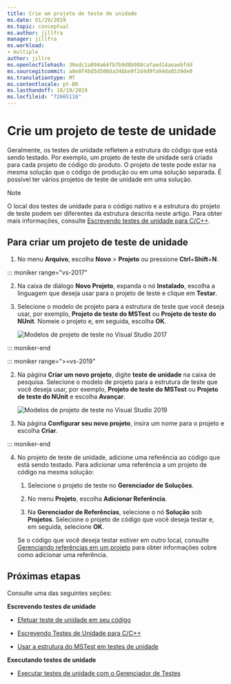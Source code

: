 ```yaml
---
title: Crie um projeto de teste de unidade
ms.date: 01/29/2019
ms.topic: conceptual
ms.author: jillfra
manager: jillfra
ms.workload:
- multiple
author: jillre
ms.openlocfilehash: 30edc1a894a64fb7b9d8b988cafaed14aeaebfdd
ms.sourcegitcommit: a8e8f4bd5d508da34bbe9f2d4d9fa94da0539de0
ms.translationtype: MT
ms.contentlocale: pt-BR
ms.lasthandoff: 10/19/2019
ms.locfileid: "72665116"
---
```

# <a name="create-a-unit-test-project"></a>Crie um projeto de teste de unidade

Geralmente, os testes de unidade refletem a estrutura do código que está sendo testado. Por exemplo, um projeto de teste de unidade será criado para cada projeto de código do produto. O projeto de teste pode estar na mesma solução que o código de produção ou em uma solução separada. É possível ter vários projetos de teste de unidade em uma solução.

> [!NOTE]
> O local dos testes de unidade para o código nativo e a estrutura do projeto de teste podem ser diferentes da estrutura descrita neste artigo. Para obter mais informações, consulte [Escrevendo testes de unidade para C/C++](writing-unit-tests-for-c-cpp.md).

## <a name="to-create-a-unit-test-project"></a>Para criar um projeto de teste de unidade

1. No menu **Arquivo**, escolha **Novo** > **Projeto** ou pressione **Ctrl**+**Shift**+**N**.

::: moniker range="vs-2017"

2. Na caixa de diálogo **Novo Projeto**, expanda o nó **Instalado**, escolha a linguagem que deseja usar para o projeto de teste e clique em **Testar**.

3. Selecione o modelo de projeto para a estrutura de teste que você deseja usar, por exemplo, **Projeto de teste do MSTest** ou **Projeto de teste do NUnit**. Nomeie o projeto e, em seguida, escolha **OK**.

   ![Modelos de projeto de teste no Visual Studio 2017](media/test-project-templates.png)

::: moniker-end

::: moniker range=">=vs-2019"

2. Na página **Criar um novo projeto**, digite **teste de unidade** na caixa de pesquisa. Selecione o modelo de projeto para a estrutura de teste que você deseja usar, por exemplo, **Projeto de teste do MSTest** ou **Projeto de teste do NUnit** e escolha **Avançar**.

   ![Modelos de projeto de teste no Visual Studio 2019](media/vs-2019/test-project-templates.png)

3. Na página **Configurar seu novo projeto**, insira um nome para o projeto e escolha **Criar**.

::: moniker-end

4. No projeto de teste de unidade, adicione uma referência ao código que está sendo testado. Para adicionar uma referência a um projeto de código na mesma solução:

   1. Selecione o projeto de teste no **Gerenciador de Soluções**.

   2. No menu **Projeto**, escolha **Adicionar Referência**.

   3. Na **Gerenciador de Referências**, selecione o nó **Solução** sob **Projetos**. Selecione o projeto de código que você deseja testar e, em seguida, selecione **OK**.

   Se o código que você deseja testar estiver em outro local, consulte [Gerenciando referências em um projeto](../ide/managing-references-in-a-project.md) para obter informações sobre como adicionar uma referência.

## <a name="next-steps"></a>Próximas etapas

Consulte uma das seguintes seções:

**Escrevendo testes de unidade**

- [Efetuar teste de unidade em seu código](../test/unit-test-your-code.md)

- [Escrevendo Testes de Unidade para C/C++](writing-unit-tests-for-c-cpp.md)

- [Usar a estrutura do MSTest em testes de unidade](using-microsoft-visualstudio-testtools-unittesting-members-in-unit-tests.md)

**Executando testes de unidade**

- [Executar testes de unidade com o Gerenciador de Testes](../test/run-unit-tests-with-test-explorer.md)